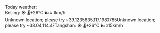 Today weather:  
Beijing: ☀️ 🌡️+26°C 🌬️↘0km/h  
Unknown location; please try ~39.1235635,117.1980785Unknown location; please try ~38.04,114.47Tangshan: ☀️ 🌡️+26°C 🌬️↘15km/h  
